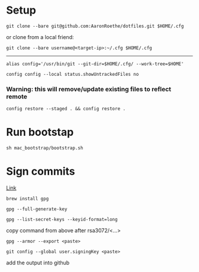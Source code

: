 # Setup
`git clone --bare git@github.com:AaronRoethe/dotfiles.git $HOME/.cfg`

or clone from a local friend:

`git clone --bare username@<target-ip>:~/.cfg $HOME/.cfg`

---

`alias config='/usr/bin/git --git-dir=$HOME/.cfg/ --work-tree=$HOME'`

`config config --local status.showUntrackedFiles no`

### Warning: this will remove/update existing files to reflect remote
`config restore --staged . && config restore .`

# Run bootstap
`sh mac_bootstrap/bootstrap.sh`

# Sign commits
[Link](https://docs.github.com/en/authentication/managing-commit-signature-verification/generating-a-new-gpg-key)

`brew install gpg`

`gpg --full-generate-key`

`gpg --list-secret-keys --keyid-format=long`

copy command from above after rsa3072/<...>

`gpg --armor --export <paste>`

`git config --global user.signingKey <paste>`

add the output into github
